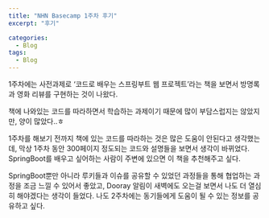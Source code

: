 ```yaml
---
title: "NHN Basecamp 1주차 후기"
excerpt: "후기"

categories:
  - Blog
tags:
  - Blog
---
```


1주차에는 사전과제로 ‘코드로 배우는 스프링부트 웹 프로젝트’라는 책을 보면서 방명록과 영화 리뷰를 구현하는 것이 나왔다.

 책에 나와있는 코드를 따라하면서 학습하는 과제이기 때문에 많이 부담스럽지는 않았지만, 양이 많았다..ㅎ

 1주차를 해보기 전까지 책에 있는 코드를 따라하는 것은 많은 도움이 안된다고 생각했는데, 막상 1주차 동안 300페이지 정도되는 코드와 설명들을 보면서 생각이 바뀌었다.
 SpringBoot를 배우고 싶어하는 사람이 주변에 있으면 이 책을 추천해주고 싶다.

 SpringBoot뿐만 아니라 루키들과 이슈를 공유할 수 있었던 과정들을 통해 협업하는 과정을 조금 느낄 수 있어서 좋았고, Dooray 알림이 새벽에도 오는걸 보면서 나도 더 열심히 해야겠다는 생각이 들었다.
 나도 2주차에는 동기들에게 도움이 될 수 있는 정보를 공유하고 싶다.
